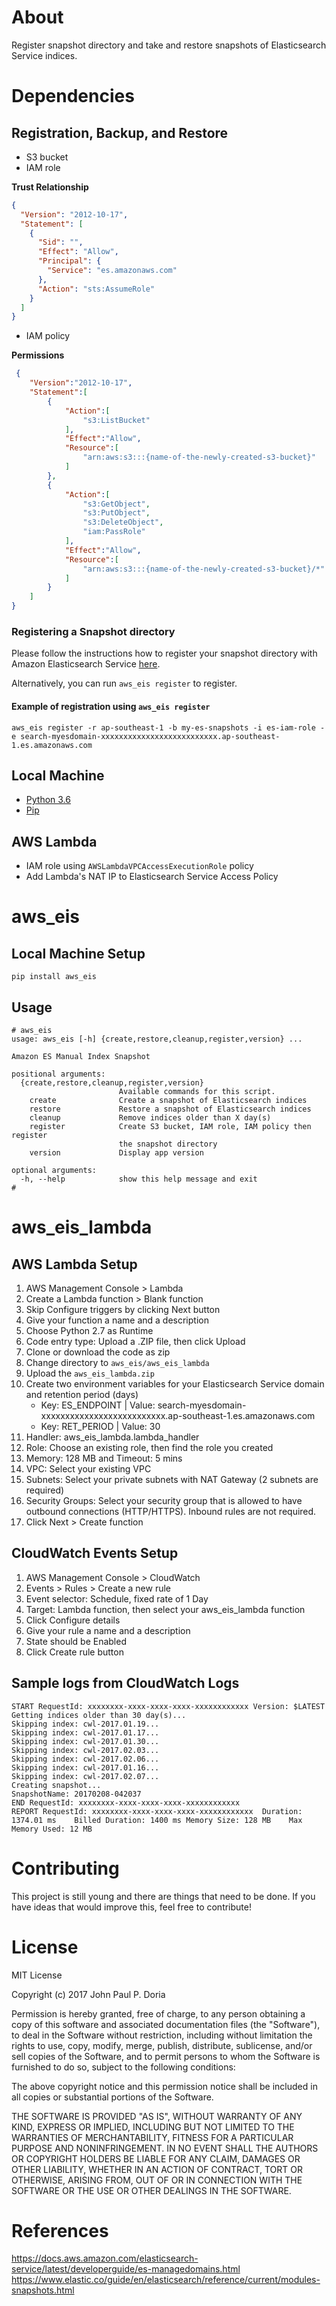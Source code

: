 # About

Register snapshot directory and take and restore snapshots of Elasticsearch Service indices.

# Dependencies

## Registration, Backup, and Restore
- S3 bucket
- IAM role

**Trust Relationship**

```json
{
  "Version": "2012-10-17",
  "Statement": [
    {
      "Sid": "",
      "Effect": "Allow",
      "Principal": {
        "Service": "es.amazonaws.com"
      },
      "Action": "sts:AssumeRole"
    }
  ]
} 
```

- IAM policy

**Permissions**

```json
 {
    "Version":"2012-10-17",
    "Statement":[
        {
            "Action":[
                "s3:ListBucket"
            ],
            "Effect":"Allow",
            "Resource":[
                "arn:aws:s3:::{name-of-the-newly-created-s3-bucket}"
            ]
        },
        {
            "Action":[
                "s3:GetObject",
                "s3:PutObject",
                "s3:DeleteObject",
                "iam:PassRole"
            ],
            "Effect":"Allow",
            "Resource":[
                "arn:aws:s3:::{name-of-the-newly-created-s3-bucket}/*"
            ]
        }
    ]
} 
```

### Registering a Snapshot directory

Please follow the instructions how to register your snapshot directory with Amazon Elasticsearch Service [here](http://docs.aws.amazon.com/elasticsearch-service/latest/developerguide/es-managedomains.html#es-managedomains-snapshot-registerdirectory).

Alternatively, you can run `aws_eis register` to register.

#### Example of registration using `aws_eis register`

```
aws_eis register -r ap-southeast-1 -b my-es-snapshots -i es-iam-role -e search-myesdomain-xxxxxxxxxxxxxxxxxxxxxxxxxx.ap-southeast-1.es.amazonaws.com
```

## Local Machine

- [Python 3.6](https://www.python.org/downloads/)
- [Pip](https://pypi.python.org/pypi/pip)

## AWS Lambda
- IAM role using `AWSLambdaVPCAccessExecutionRole` policy
- Add Lambda's NAT IP to Elasticsearch Service Access Policy

# aws_eis

## Local Machine Setup

`pip install aws_eis`

## Usage

```
# aws_eis
usage: aws_eis [-h] {create,restore,cleanup,register,version} ...

Amazon ES Manual Index Snapshot

positional arguments:
  {create,restore,cleanup,register,version}
                        Available commands for this script.
    create              Create a snapshot of Elasticsearch indices
    restore             Restore a snapshot of Elasticsearch indices
    cleanup             Remove indices older than X day(s)
    register            Create S3 bucket, IAM role, IAM policy then register
                        the snapshot directory
    version             Display app version

optional arguments:
  -h, --help            show this help message and exit
#
```

# aws_eis_lambda

## AWS Lambda Setup
1. AWS Management Console > Lambda
1. Create a Lambda function > Blank function
1. Skip Configure triggers by clicking Next button
1. Give your function a name and a description
1. Choose Python 2.7 as Runtime
1. Code entry type: Upload a .ZIP file, then click Upload
1. Clone or download the code as zip
1. Change directory to `aws_eis/aws_eis_lambda`
1. Upload the `aws_eis_lambda.zip`
1. Create two environment variables for your Elasticsearch Service domain and retention period (days)
    - Key: ES_ENDPOINT | Value: search-myesdomain-xxxxxxxxxxxxxxxxxxxxxxxxxx.ap-southeast-1.es.amazonaws.com
    - Key: RET_PERIOD | Value: 30
1. Handler: aws_eis_lambda.lambda_handler
1. Role: Choose an existing role, then find the role you created
1. Memory: 128 MB and Timeout: 5 mins
1. VPC: Select your existing VPC
1. Subnets: Select your private subnets with NAT Gateway (2 subnets are required)
1. Security Groups: Select your security group that is allowed to have outbound connections (HTTP/HTTPS). Inbound rules are not required.
1. Click Next > Create function

## CloudWatch Events Setup

1. AWS Management Console > CloudWatch
1. Events > Rules > Create a new rule
1. Event selector: Schedule, fixed rate of 1 Day
1. Target: Lambda function, then select your aws_eis_lambda function
1. Click Configure details
1. Give your rule a name and a description
1. State should be Enabled
1. Click Create rule button

## Sample logs from CloudWatch Logs

```
START RequestId: xxxxxxxx-xxxx-xxxx-xxxx-xxxxxxxxxxxx Version: $LATEST
Getting indices older than 30 day(s)...
Skipping index: cwl-2017.01.19...
Skipping index: cwl-2017.01.17...
Skipping index: cwl-2017.01.30...
Skipping index: cwl-2017.02.03...
Skipping index: cwl-2017.02.06...
Skipping index: cwl-2017.01.16...
Skipping index: cwl-2017.02.07...
Creating snapshot...
SnapshotName: 20170208-042037
END RequestId: xxxxxxxx-xxxx-xxxx-xxxx-xxxxxxxxxxxx
REPORT RequestId: xxxxxxxx-xxxx-xxxx-xxxx-xxxxxxxxxxxx	Duration: 1374.01 ms	Billed Duration: 1400 ms Memory Size: 128 MB	Max Memory Used: 12 MB
```

# Contributing

This project is still young and there are things that need to be done. If you have ideas that would improve this, feel free to contribute!

# License

MIT License

Copyright (c) 2017 John Paul P. Doria

Permission is hereby granted, free of charge, to any person obtaining a copy
of this software and associated documentation files (the "Software"), to deal
in the Software without restriction, including without limitation the rights
to use, copy, modify, merge, publish, distribute, sublicense, and/or sell
copies of the Software, and to permit persons to whom the Software is
furnished to do so, subject to the following conditions:

The above copyright notice and this permission notice shall be included in all
copies or substantial portions of the Software.

THE SOFTWARE IS PROVIDED "AS IS", WITHOUT WARRANTY OF ANY KIND, EXPRESS OR
IMPLIED, INCLUDING BUT NOT LIMITED TO THE WARRANTIES OF MERCHANTABILITY,
FITNESS FOR A PARTICULAR PURPOSE AND NONINFRINGEMENT. IN NO EVENT SHALL THE
AUTHORS OR COPYRIGHT HOLDERS BE LIABLE FOR ANY CLAIM, DAMAGES OR OTHER
LIABILITY, WHETHER IN AN ACTION OF CONTRACT, TORT OR OTHERWISE, ARISING FROM,
OUT OF OR IN CONNECTION WITH THE SOFTWARE OR THE USE OR OTHER DEALINGS IN THE
SOFTWARE.

# References
https://docs.aws.amazon.com/elasticsearch-service/latest/developerguide/es-managedomains.html
https://www.elastic.co/guide/en/elasticsearch/reference/current/modules-snapshots.html

